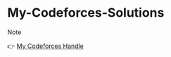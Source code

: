 # My-Codeforces-Solutions

> [!NOTE]
> 👉 [My Codeforces Handle](https://codeforces.com/profile/abdullah.pro)